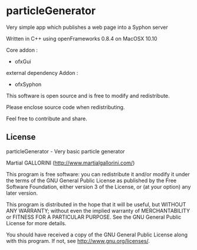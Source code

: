 particleGenerator
==========

Very simple app which publishes a web page into a Syphon server

Written in C++ using openFrameworks 0.8.4 on MacOSX 10.10

Core addon :

- ofxGui

external dependency Addon : 

- ofxSyphon

This software is open source and is free to modify and redistribute.

Please enclose source code when redistributing.

Feel free to contribute and share.

License
-------

particleGenerator - Very basic particle generator

Martial GALLORINI (http://www.martialgallorini.com/)

This program is free software: you can redistribute it and/or modify
it under the terms of the GNU General Public License as published by
the Free Software Foundation, either version 3 of the License, or
(at your option) any later version.

This program is distributed in the hope that it will be useful,
but WITHOUT ANY WARRANTY; without even the implied warranty of
MERCHANTABILITY or FITNESS FOR A PARTICULAR PURPOSE. See the
GNU General Public License for more details.

You should have received a copy of the GNU General Public License 
along with this program.  If not, see <http://www.gnu.org/licenses/>.

